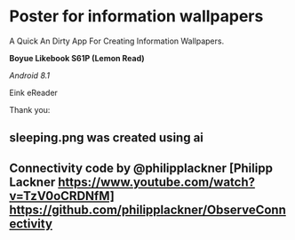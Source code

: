 # Poster for information wallpapers
A Quick An Dirty App For Creating Information Wallpapers.

**Boyue Likebook S61P (Lemon Read)**

*Android 8.1*

Eink eReader

Thank you: 
## sleeping.png was created using ai 
## Connectivity code by @philipplackner [Philipp Lackner https://www.youtube.com/watch?v=TzV0oCRDNfM]  https://github.com/philipplackner/ObserveConnectivity